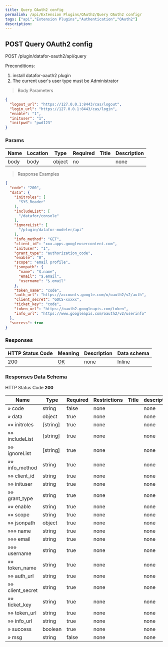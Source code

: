 ```yaml
---
title: Query OAuth2 config
permalink: /api/Extension Plugins/OAuth2/Query OAuth2 config/
tags: ["api","Extension Plugins","Authentication","OAuth2"]
description: 
---
```


## POST Query OAuth2 config

POST /plugin/datafor-oauth2/api/query

Preconditions:
1. install datafor-oauth2 plugin
2. The current user's user type must be Administrator

> Body Parameters

```json
{
  "logout_url": "https://127.0.0.1:8443/cas/logout",
  "login_url": "https://127.0.0.1:8443/cas/login",
  "enable": "1",
  "inituser": "1",
  "initpwd": "pwd123"
}
```

### Params

|Name|Location|Type|Required|Title|Description|
|---|---|---|---|---|---|
|body|body|object| no ||none|

> Response Examples

```json
{
  "code": "200",
  "data": {
    "initroles": [
      "SYS_Reader"
    ],
    "includeList": [
      "/datafor/console"
    ],
    "ignoreList": [
      "/plugin/datafor-modeler/api"
    ],
    "info_method": "GET",
    "client_id": "xxx.apps.googleusercontent.com",
    "inituser": "1",
    "grant_type": "authorization_code",
    "enable": "0",
    "scope": "email profile",
    "jsonpath": {
      "name": "$.name",
      "email": "$.email",
      "username": "$.email"
    },
    "token_name": "code",
    "auth_url": "https://accounts.google.com/o/oauth2/v2/auth",
    "client_secret": "GOCS-xxxxx",
    "ticket_key": "code",
    "token_url": "https://oauth2.googleapis.com/token",
    "info_url": "https://www.googleapis.com/oauth2/v2/userinfo"
  },
  "success": true
}
```

### Responses

|HTTP Status Code |Meaning|Description|Data schema|
|---|---|---|---|
|200|[OK](https://tools.ietf.org/html/rfc7231#section-6.3.1)|none|Inline|

### Responses Data Schema

HTTP Status Code **200**

|Name|Type|Required|Restrictions|Title|description|
|---|---|---|---|---|---|
|» code|string|false|none||none|
|» data|object|true|none||none|
|»» initroles|[string]|true|none||none|
|»» includeList|[string]|true|none||none|
|»» ignoreList|[string]|true|none||none|
|»» info_method|string|true|none||none|
|»» client_id|string|true|none||none|
|»» inituser|string|true|none||none|
|»» grant_type|string|true|none||none|
|»» enable|string|true|none||none|
|»» scope|string|true|none||none|
|»» jsonpath|object|true|none||none|
|»»» name|string|true|none||none|
|»»» email|string|true|none||none|
|»»» username|string|true|none||none|
|»» token_name|string|true|none||none|
|»» auth_url|string|true|none||none|
|»» client_secret|string|true|none||none|
|»» ticket_key|string|true|none||none|
|»» token_url|string|true|none||none|
|»» info_url|string|true|none||none|
|» success|boolean|true|none||none|
|» msg|string|false|none||none|